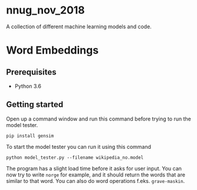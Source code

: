 # nnug_nov_2018
A collection of different machine learning models and code.

# Word Embeddings
## Prerequisites
- Python 3.6

## Getting started
Open up a command window and run this command before trying to run the model tester.
```
pip install gensim
```

To start the model tester you can run it using this command
```
python model_tester.py --filename wikipedia_no.model
```

The program has a slight load time before it asks for user input. 
You can now try to write `norge` for example, and it should return the words that are similar to that word. You can also do word operations f.eks. `grave-maskin`.